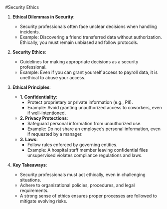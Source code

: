 #Security Ethics

1. **Ethical Dilemmas in Security**:
   - Security professionals often face unclear decisions when handling incidents.
   - Example: Discovering a friend transferred data without authorization. Ethically, you must remain unbiased and follow protocols.

2. **Security Ethics**:
   - Guidelines for making appropriate decisions as a security professional.
   - Example: Even if you can grant yourself access to payroll data, it is unethical to abuse your access.

3. **Ethical Principles**:
   - **1. Confidentiality**:
     - Protect proprietary or private information (e.g., PII).
     - Example: Avoid granting unauthorized access to coworkers, even if well-intentioned.
   - **2. Privacy Protections**:
     - Safeguard personal information from unauthorized use.
     - Example: Do not share an employee’s personal information, even if requested by a manager.
   - **3. Laws**:
     - Follow rules enforced by governing entities.
     - Example: A hospital staff member leaving confidential files unsupervised violates compliance regulations and laws.

4. **Key Takeaways**:
   - Security professionals must act ethically, even in challenging situations.
   - Adhere to organizational policies, procedures, and legal requirements.
   - A strong sense of ethics ensures proper processes are followed to mitigate evolving risks.
